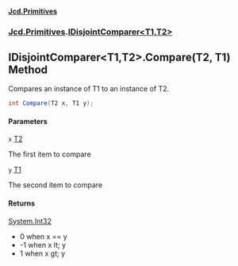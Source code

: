 #### [Jcd.Primitives](index.md 'index')
### [Jcd.Primitives](Jcd.Primitives.md 'Jcd.Primitives').[IDisjointComparer&lt;T1,T2&gt;](Jcd.Primitives.IDisjointComparer_T1,T2_.md 'Jcd.Primitives.IDisjointComparer<T1,T2>')

## IDisjointComparer<T1,T2>.Compare(T2, T1) Method

Compares an instance of T1 to an instance of T2.

```csharp
int Compare(T2 x, T1 y);
```
#### Parameters

<a name='Jcd.Primitives.IDisjointComparer_T1,T2_.Compare(T2,T1).x'></a>

`x` [T2](Jcd.Primitives.IDisjointComparer_T1,T2_.md#Jcd.Primitives.IDisjointComparer_T1,T2_.T2 'Jcd.Primitives.IDisjointComparer<T1,T2>.T2')

The first item to compare

<a name='Jcd.Primitives.IDisjointComparer_T1,T2_.Compare(T2,T1).y'></a>

`y` [T1](Jcd.Primitives.IDisjointComparer_T1,T2_.md#Jcd.Primitives.IDisjointComparer_T1,T2_.T1 'Jcd.Primitives.IDisjointComparer<T1,T2>.T1')

The second item to compare

#### Returns
[System.Int32](https://docs.microsoft.com/en-us/dotnet/api/System.Int32 'System.Int32')  
*  0 when x == y  
* -1 when x lt; y  
*  1 when x gt; y